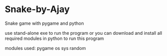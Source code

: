# Snake-by-Ajay
Snake game with pygame and python

use stand-alone exe to run the program
or you can download and install all required modules in python to run this program

modules used:
pygame
os
sys
random
